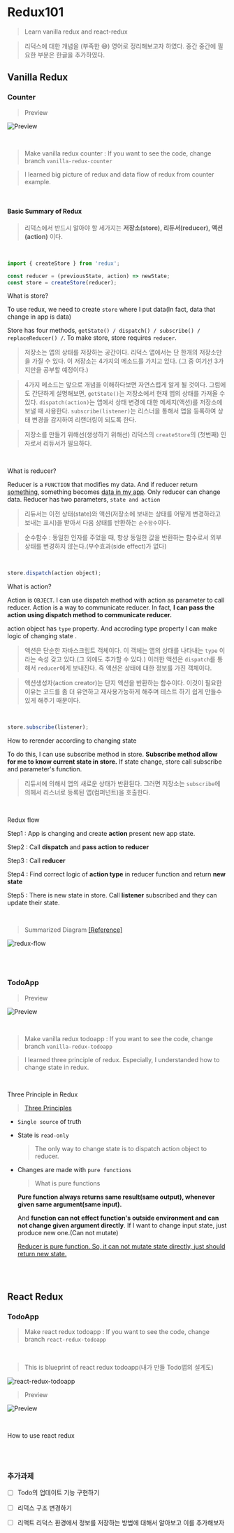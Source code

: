 # Redux101

> Learn vanilla redux and react-redux

> 리덕스에 대한 개념을 (부족한 😅) 영어로 정리해보고자 하였다. 중간 중간에 필요한 부분은 한글을 추가하였다.

## Vanilla Redux

### Counter

> Preview

![Preview](image/vanilla-redux-counter.gif)

<br />

> Make vanilla redux counter : If you want to see the code, change branch `vanilla-redux-counter`

> I learned big picture of redux and data flow of redux from counter example.

<br />

#### Basic Summary of Redux

> 리덕스에서 반드시 알아야 할 세가지는 **저장소(store), 리듀서(reducer), 액션(action)** 이다.

<br />

```js
import { createStore } from 'redux';

const reducer = (previousState, action) => newState;
const store = createStore(reducer);
```

What is store?

To use redux, we need to create `store` where I put data(In fact, data that change in app is data)

Store has four methods, `getState() / dispatch() / subscribe() / replaceReducer() /`.
To make store, store requires `reducer`.

> 저장소는 앱의 상태를 저장하는 공간이다. 리덕스 앱에서는 단 한개의 저장소만을 가질 수 있다. 이 저장소는 4가지의 메소드를 가지고 있다. (그 중 여기선 3가지만을 공부할 예정이다.)

> 4가지 메소드는 앞으로 개념을 이해하다보면 자연스럽게 알게 될 것이다. 그럼에도 간단하게 설명해보면, `getState()`는 저장소에서 현재 앱의 상태를 가져올 수 있다. `dispatch(action)`는 앱에서 상태 변경에 대한 메세지(액션)를 저장소에 보낼 때 사용한다. `subscribe(listener)`는 리스너을 통해서 앱을 등록하여 상태 변경을 감지하여 리랜더링이 되도록 한다.

> 저장소를 만들기 위해선(생성하기 위해선) 리덕스의 `createStore`의 (첫번째) 인자로서 리듀서가 필요하다.

<br />

What is reducer?

Reducer is a `FUNCTION` that modifies my data. And if reducer return <u>something</u>, something becomes <u>data in my app</u>. Only reducer can change data. Reducer has two parameters, `state and action`

> 리듀서는 이전 상태(state)와 액션(저장소에 보내는 상태를 어떻게 변경하라고 보내는 표시)을 받아서 다음 상태를 반환하는 `순수함수`이다.

> 순수함수 : 동일한 인자를 주었을 때, 항상 동일한 값을 반환하는 함수로서 외부 상태를 변경하지 않는다.(부수효과(side effect)가 없다)

<br />

```javascript
store.dispatch(action object);
```

What is action?

Action is `OBJECT`. I can use dispatch method with action as parameter to call reducer. Action is a way to communicate reducer. In fact, **I can pass the action using dispatch method to communicate reducer.**

action object has `type` property. And accroding type property I can make logic of changing state .

> 액션은 단순한 자바스크립트 객체이다. 이 객체는 앱의 상태를 나타내는 `type` 이라는 속성 갖고 있다.(그 외에도 추가할 수 있다.) 이러한 액션은 `dispatch`를 통해서 `reducer`에게 보내진다. 즉 액션은 상태에 대한 정보를 가진 객체이다.

> 액션생성자(action creator)는 단지 액션을 반환하는 함수이다. 이것이 필요한 이유는 코드를 좀 더 유연하고 재사용가능하게 해주며 테스트 하기 쉽게 만들수 있게 해주기 때문이다.

<br />

```js
store.subscribe(listener);
```

How to rerender according to changing state

To do this, I can use subscribe method in store. **Subscribe method allow for me to know current state in store.** If state change, store call subscribe and parameter's function.

> 리듀서에 의해서 앱의 새로운 상태가 반환된다. 그러면 저장소는 `subscribe`에 의헤서 리스너로 등록된 앱(컴퍼넌트)을 호출한다.

<br />

Redux flow

Step1 : App is changing and create **action** present new app state.

Step2 : Call **dispatch** and **pass action to reducer**

Step3 : Call **reducer**

Step4 : Find correct logic of **action type** in reducer function and return **new state**

Step5 : There is new state in store. Call **listener** subscribed and they can update their state.

<br />

> Summarized Diagram [[Reference]](https://medium.com/@aurelie.lebec/redux-and-react-native-simple-login-example-flow-c4874cf91dde)

![redux-flow](image/redux-flow.png)

<br />
<br />

### TodoApp

> Preview

![Preview](image/vanilla-redux-todoapp.gif)

<br />

> Make vanilla redux todoapp : If you want to see the code, change branch `vanilla-redux-todoapp`

> I learned three principle of redux. Especially, I understanded how to change state in redux.

<br />

Three Principle in Redux

> [Three Principles](https://redux.js.org/understanding/thinking-in-redux/three-principles#three-principles)

- `Single source` of truth

- State is `read-only`

  > The only way to change state is to dispatch action object to reducer.

- Changes are made with `pure functions`

  > What is pure functions

  **Pure function always returns same result(same output), whenever given same argument(same input).**

  And **function can not effect function's outside environment and can not change given argument directly**. If I want to change input state, just produce new one.(Can not mutate)

  <u>Reducer is pure function. So, it can not mutate state directly, just should return new state.</u>

<br />
<br />

## React Redux

### TodoApp

> Make react redux todoapp : If you want to see the code, change branch `react-redux-todoapp`

<br />

> This is blueprint of react redux todoapp(내가 만들 Todo앱의 설계도)

![react-redux-todoapp](image/react-redux-todoapp-blueprint.png)

> Preview

![Preview](image/react-redux-todoapp.gif)

<br />

How to use react redux

<br />
<br />

### 추가과제

- [ ] Todo의 업데이트 기능 구현하기

- [ ] 리덕스 구조 변경하기

- [ ] 리액트 리덕스 환경에서 정보를 저장하는 방법에 대해서 알아보고 이를 추가해보자
